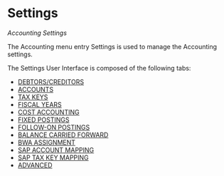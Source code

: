 # Settings

*Accounting Settings*

The Accounting menu entry Settings is used to manage the Accounting settings.

The Settings User Interface is composed of the following tabs:

- [DEBTORS/CREDITORS](./02a_DebtorsCreditors.md)
- [ACCOUNTS](./02b_Accounts.md)
- [TAX KEYS](./02c_TaxKeys.md)
- [FISCAL YEARS](./02d_FiscalYears.md)
- [COST ACCOUNTING](./02e_CostAccounting.md)
- [FIXED POSTINGS](./02f_FixedBookings.md)
- [FOLLOW-ON POSTINGS](./02g_FollowOnBookings.md)
- [BALANCE CARRIED FORWARD](./02h_BalanceCarriedForward.md)
- [BWA ASSIGNMENT](./02i_BWAAssignment.md)
- [SAP ACCOUNT MAPPING](./02j_SAPAccountMapping.md)
- [SAP TAX KEY MAPPING](./02k_SAPTaxKeyMapping.md)
- [ADVANCED](./02l_Advanced.md)
